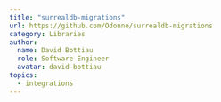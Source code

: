 ```yaml
---
title: "surrealdb-migrations"
url: https://github.com/Odonno/surrealdb-migrations
category: Libraries
author:
  name: David Bottiau
  role: Software Engineer
  avatar: david-bottiau
topics:
  - integrations
---
```


